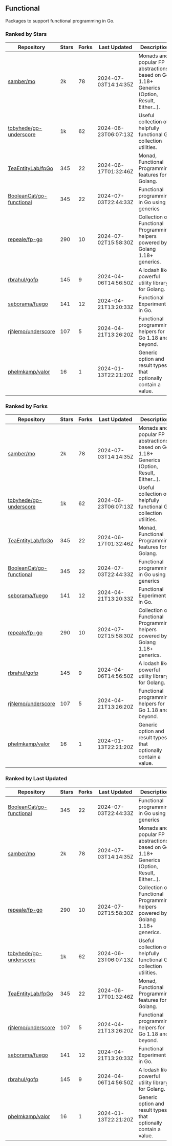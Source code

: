 ## Functional

Packages to support functional programming in Go.

### Ranked by Stars

| Repository | Stars | Forks | Last Updated | Description | 
|------------|-------|-------|--------------|-------------|
| [samber/mo](https://github.com/samber/mo) | 2k | 78 | 2024-07-03T14:14:35Z |  Monads and popular FP abstractions, based on Go 1.18+ Generics (Option, Result, Either...). |
| [tobyhede/go-underscore](https://github.com/tobyhede/go-underscore) | 1k | 62 | 2024-06-23T06:07:13Z |  Useful collection of helpfully functional Go collection utilities. |
| [TeaEntityLab/fpGo](https://github.com/TeaEntityLab/fpGo) | 345 | 22 | 2024-06-17T01:32:46Z |  Monad, Functional Programming features for Golang. |
| [BooleanCat/go-functional](https://github.com/BooleanCat/go-functional) | 345 | 22 | 2024-07-03T22:44:33Z |  Functional programming in Go using generics |
| [repeale/fp-go](https://github.com/repeale/fp-go) | 290 | 10 | 2024-07-02T15:58:30Z |  Collection of Functional Programming helpers powered by Golang 1.18+ generics. |
| [rbrahul/gofp](https://github.com/rbrahul/gofp) | 145 | 9 | 2024-04-06T14:56:50Z |  A lodash like powerful utility library for Golang. |
| [seborama/fuego](https://github.com/seborama/fuego) | 141 | 12 | 2024-04-21T13:20:33Z |  Functional Experiment in Go. |
| [rjNemo/underscore](https://github.com/rjNemo/underscore) | 107 | 5 | 2024-04-21T13:26:20Z |  Functional programming helpers for Go 1.18 and beyond. |
| [phelmkamp/valor](https://github.com/phelmkamp/valor) | 16 | 1 | 2024-01-13T22:21:20Z |  Generic option and result types that optionally contain a value. |

### Ranked by Forks

| Repository | Stars | Forks | Last Updated | Description | 
|------------|-------|-------|--------------|-------------|
| [samber/mo](https://github.com/samber/mo) | 2k | 78 | 2024-07-03T14:14:35Z |  Monads and popular FP abstractions, based on Go 1.18+ Generics (Option, Result, Either...). |
| [tobyhede/go-underscore](https://github.com/tobyhede/go-underscore) | 1k | 62 | 2024-06-23T06:07:13Z |  Useful collection of helpfully functional Go collection utilities. |
| [TeaEntityLab/fpGo](https://github.com/TeaEntityLab/fpGo) | 345 | 22 | 2024-06-17T01:32:46Z |  Monad, Functional Programming features for Golang. |
| [BooleanCat/go-functional](https://github.com/BooleanCat/go-functional) | 345 | 22 | 2024-07-03T22:44:33Z |  Functional programming in Go using generics |
| [seborama/fuego](https://github.com/seborama/fuego) | 141 | 12 | 2024-04-21T13:20:33Z |  Functional Experiment in Go. |
| [repeale/fp-go](https://github.com/repeale/fp-go) | 290 | 10 | 2024-07-02T15:58:30Z |  Collection of Functional Programming helpers powered by Golang 1.18+ generics. |
| [rbrahul/gofp](https://github.com/rbrahul/gofp) | 145 | 9 | 2024-04-06T14:56:50Z |  A lodash like powerful utility library for Golang. |
| [rjNemo/underscore](https://github.com/rjNemo/underscore) | 107 | 5 | 2024-04-21T13:26:20Z |  Functional programming helpers for Go 1.18 and beyond. |
| [phelmkamp/valor](https://github.com/phelmkamp/valor) | 16 | 1 | 2024-01-13T22:21:20Z |  Generic option and result types that optionally contain a value. |

### Ranked by Last Updated

| Repository | Stars | Forks | Last Updated | Description | 
|------------|-------|-------|--------------|-------------|
| [BooleanCat/go-functional](https://github.com/BooleanCat/go-functional) | 345 | 22 | 2024-07-03T22:44:33Z |  Functional programming in Go using generics |
| [samber/mo](https://github.com/samber/mo) | 2k | 78 | 2024-07-03T14:14:35Z |  Monads and popular FP abstractions, based on Go 1.18+ Generics (Option, Result, Either...). |
| [repeale/fp-go](https://github.com/repeale/fp-go) | 290 | 10 | 2024-07-02T15:58:30Z |  Collection of Functional Programming helpers powered by Golang 1.18+ generics. |
| [tobyhede/go-underscore](https://github.com/tobyhede/go-underscore) | 1k | 62 | 2024-06-23T06:07:13Z |  Useful collection of helpfully functional Go collection utilities. |
| [TeaEntityLab/fpGo](https://github.com/TeaEntityLab/fpGo) | 345 | 22 | 2024-06-17T01:32:46Z |  Monad, Functional Programming features for Golang. |
| [rjNemo/underscore](https://github.com/rjNemo/underscore) | 107 | 5 | 2024-04-21T13:26:20Z |  Functional programming helpers for Go 1.18 and beyond. |
| [seborama/fuego](https://github.com/seborama/fuego) | 141 | 12 | 2024-04-21T13:20:33Z |  Functional Experiment in Go. |
| [rbrahul/gofp](https://github.com/rbrahul/gofp) | 145 | 9 | 2024-04-06T14:56:50Z |  A lodash like powerful utility library for Golang. |
| [phelmkamp/valor](https://github.com/phelmkamp/valor) | 16 | 1 | 2024-01-13T22:21:20Z |  Generic option and result types that optionally contain a value. |

